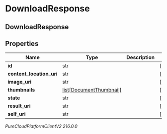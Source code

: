 # DownloadResponse

## DownloadResponse

## Properties

|Name | Type | Description | Notes|
|------------ | ------------- | ------------- | -------------|
| **id** | str |  | [optional] |
| **content_location_uri** | str |  | [optional] |
| **image_uri** | str |  | [optional] |
| **thumbnails** | [list[DocumentThumbnail]](DocumentThumbnail) |  | [optional] |
| **state** | str |  | [optional] |
| **result_uri** | str |  | [optional] |
| **self_uri** | str |  | [optional] |



_PureCloudPlatformClientV2 216.0.0_
